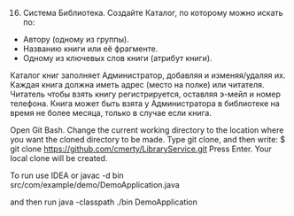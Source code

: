 16. Система Библиотека. Создайте Каталог, по которому можно искать по:
- Автору (одному из группы).
- Названию книги или её фрагменте.
- Одному из ключевых слов книги (атрибут книги).

Каталог книг заполняет Администратор, добавляя и изменяя/удаляя их.
Каждая книга должна иметь адрес (место на полке) или читателя. Читатель
чтобы взять книгу регистрируется, оставляя э-мейл и номер телефона. Книга
может быть взята у Администратора в библиотеке на время не более месяца,
только в случае если книга.


Open Git Bash.
Change the current working directory to the location where you want the cloned directory to be made.
Type git clone, and then write:
$ git clone https://github.com/cmerty/LibraryService.git
Press Enter. Your local clone will be created.

To run use IDEA or javac -d bin src/com/example/demo/DemoApplication.java 

and then run java -classpath ./bin DemoApplication
